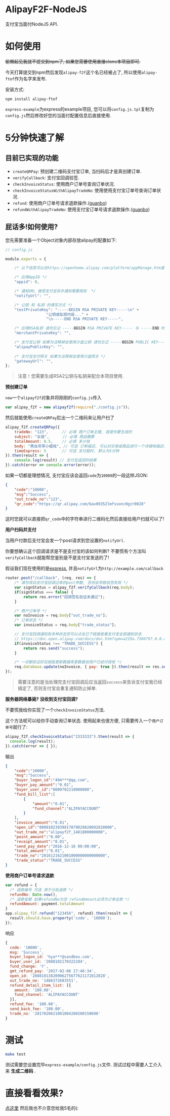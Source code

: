 # AlipayF2F-NodeJS
支付宝当面付NodeJS API.

# 如何使用

~~偷懒起见我就不提交到npm了, 如果您需要使用直接clone本项目即可.~~

今天打算提交到npm然后发现`alipay-f2f`这个名已经被占了, 所以使用`alipay-ftof`作为名字来发布.

安装方式:

```
npm install alipay-ftof
```


`express-example`为express的example项目, 您可以将`config.js.tpl`复制为`config.js`然后修改好您的当面付配置信息后直接使用.

# 5分钟快速了解
## 目前已实现的功能
* `createQRPay`: 预创建二维码支付宝订单, 当扫码后才是真创建订单.
* `verifyCallback`: 支付宝回调验签.
* `checkInvoiceStatus`: 使用商户订单号查询订单状况.
* `checkInvoiceStatusWithAlipayTradeNo`: 使用使用支付宝订单号查询订单状况.
* `refund`: 使用商户订单号请求退款操作.([guanbo](https://github.com/guanbo))
* `refundWithAlipayTradeNo`: 使用支付宝订单号请求退款操作.([guanbo](https://github.com/guanbo))

## 屁话多!如何使用?
您先需要准备一个Object对象内部存放alipay的配置如下:

```javascript
// config.js

module.exports = {

	/* 以下信息可以在https://openhome.alipay.com/platform/appManage.htm查到, 不过merchantPrivateKey需要您自己生成 */

	/* 应用AppID */
	"appid": 0,

	/* 通知URL 接受支付宝异步通知需要用到  */
	"notifyUrl": "",

	/* 公钥 和 私钥 的填写方式 */
	"testPrivateKey": "-----BEGIN RSA PRIVATE KEY-----\n" +
		          "公钥或私钥内容..." +
		          "\n-----END RSA PRIVATE KEY-----",

	/* 应用RSA私钥 请勿忘记 -----BEGIN RSA PRIVATE KEY----- 与 -----END RSA PRIVATE KEY-----  */
	"merchantPrivateKey": "",

	/* 支付宝公钥 如果为注释掉会使用沙盒公钥 请勿忘记 -----BEGIN PUBLIC KEY----- 与 -----END PUBLIC KEY----- */
	"alipayPublicKey": "",
	
	/* 支付宝支付网关 如果为注释掉会使用沙盒网关 */
	"gatewayUrl": "",
};
```

> 注意！您需要生成RSA2公钥与私钥来配合本项目使用.

__预创建订单__

`new`一个`alipayf2f`对象并将刚刚的`config.js`传入

```javascript
var alipay_f2f = new alipayf2f(require("./config.js"));
```

然后就能使用`createQRPay`肛出一个二维码来让用户扫了

```javascript
alipay_f2f.createQRPay({
    tradeNo: "123",      // 必填 商户订单主键, 就是你要生成的
    subject: "女装",      // 必填 商品概要
    totalAmount: 0.5,    // 必填 多少钱
    body: "黑丝吊带小蜡烛", // 可选 订单描述, 可以对交易或商品进行一个详细地描述，比如填写"购买商品2件共15.00元"
    timeExpress: 5       // 可选 支付超时, 默认为5分钟
}).then(result => {
    console.log(result) // 支付宝返回的结果
}).catch(error => console.error(error));
```

如果一切都是理想情况, 支付宝应该会返回`code`为`10000`的一段这样JSON:

```json
{
    "code":"10000",
    "msg":"Success",
    "out_trade_no":"123",
    "qr_code":"https://qr.alipay.com/bax09352lmfssonc0gzr0028"
}
```
这时您就可以直接把`qr_code`中的字符串进行二维码化然后直接给用户扫就可以了!

__用户扫码并支付__

当用户付款后支付宝会发一个post请求到您设置的`notifyUrl`.

你要想确认这个回调请求是不是支付宝的该如何判断? 不要慌有个方法叫`verifyCallback`就能帮您鉴别是不是支付宝发送的了!

假设我们现在使用的是[express](http://expressjs.com/), 并且`notifyUrl`为`http://example.com/callback`

```javascript
router.post("/callback", (req, res) => {
	/* 请勿改动支付宝回调过来的post参数, 否则会导致验签失败 */
	var signStatus = alipay_f2f.verifyCallback(req.body);
	if(signStatus === false) {
		return res.error("回调签名验证未通过");
	}

	/* 商户订单号 */
	var noInvoice = req.body["out_trade_no"];
	/* 订单状态 */
	var invoiceStatus = req.body["trade_status"];

	// 支付宝回调通知有多种状态您可以点击已下链接查看支付宝全部通知状态
	// https://doc.open.alipay.com/docs/doc.htm?spm=a219a.7386797.0.0.aZMdK2&treeId=193&articleId=103296&docType=1#s1
	if(invoiceStatus !== "TRADE_SUCCESS") {
		return res.send("success");
	}

	/* 一切都验证好后就能更新数据库里数据说用户已经付钱啦 */
	req.database.update(noInvoice, { pay: true }).then(result => res.send("success")).catch(err => res.catch(err));
});
```

> 需要注意的是当处理完支付宝回调后应当返回`success`来告诉支付宝我已经搞定了, 否则支付宝会重复通知防止掉单.

__服务器网络暴毙? 没收到支付宝回调?__

不要慌我给你实现了一个`checkInvoiceStatus`方法.

这个方法呢可以给你手动查询订单状态. 使用起来也很方便, 只需要传入一个`商户订单号`就行了:

```javascript
alipay_f2f.checkInvoiceStatus("2333333").then(result => {
  console.log(result);
}).catch(error => { });
```

输出

```json
{
    "code":"10000",
    "msg":"Success",
    "buyer_logon_id":"494***@qq.com",
    "buyer_pay_amount":"0.01",
    "buyer_user_id":"0000702210000000",
    "fund_bill_list":[
        {
            "amount":"0.01",
            "fund_channel":"ALIPAYACCOUNT"
        }
    ],
    "invoice_amount":"0.01",
    "open_id":"00001023939817879028820892810000",
    "out_trade_no":"alipayf2f_1481800000000",
    "point_amount":"0.00",
    "receipt_amount":"0.01",
    "send_pay_date":"2016-12-16 00:00:00",
    "total_amount":"0.01",
    "trade_no":"2016121621001000000000000000",
    "trade_status":"TRADE_SUCCESS"
}
```

__使用商户订单号请求退款__

```javascript
var refund = {
  /* 退款编号 可选 用于分批退款 */
  refundNo: Date.now(),
  /* 退款金额 如果refundNo为空 refundAmount必须为订单全款 */
  refundAmount: payment.totalAmount
}
app.alipay_f2f.refund("123456", refund).then(result => {
  result.should.have.property('code', '10000');
});
```

响应  

```js
{
  code: '10000',
  msg: 'Success',
  buyer_logon_id: 'hya***@sandbox.com',
  buyer_user_id: '2088102170322284',
  fund_change: 'Y',
  gmt_refund_pay: '2017-02-06 17:46:34',
  open_id: '20881013820906275677621172812028',
  out_trade_no: '1486372683551',
  refund_detail_item_list: [{
    amount: '100.00',
    fund_channel: 'ALIPAYACCOUNT'
  }],
  refund_fee: '100.00',
  send_back_fee: '100.00',
  trade_no: '2017020621001004280200150698'
}
```

# 测试

```bash
make test
```  
测试需要您设置完毕`express-example/config.js`文件. 测试过程中需要人工介入来 __生成二维码__ .


# 直接看看效果?
[点这里](https://alipayf2f.x-speed.cc) 然后我也不介意您给我5毛的(: